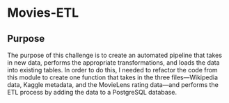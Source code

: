 # Movies-ETL
## Purpose
The purpose of this challenge is to create an automated pipeline that takes in new data, performs the appropriate transformations, 
and loads the data into existing tables.
In order to do this, I needed to refactor the code from this module to create one function that takes in the three files—Wikipedia data, Kaggle metadata, and the MovieLens rating data—and performs the ETL process by adding the data to a PostgreSQL database.
